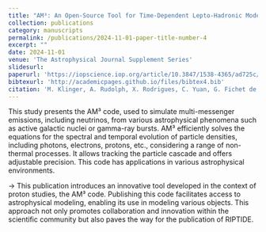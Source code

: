 ```yaml
---
title: "AM³: An Open-Source Tool for Time-Dependent Lepto-Hadronic Modelling of Astrophysical Sources"
collection: publications
category: manuscripts
permalink: /publications/2024-11-01-paper-title-number-4
excerpt: ""
date: 2024-11-01
venue: 'The Astrophysical Journal Supplement Series'
slidesurl:
paperurl: 'https://iopscience.iop.org/article/10.3847/1538-4365/ad725c/pdf'
bibtexurl: 'http://academicpages.github.io/files/bibtex4.bib'
citation: 'M. Klinger, A. Rudolph, X. Rodrigues, C. Yuan, G. Fichet de Clairfontaine, S. Gao, A. Fedynitch, W. Winter, and M. Pohl (2023). "AM³: An open-source tool for time-dependent lepto-hadronic modelling of astrophysical sources." <i>The Astrophysical Journal Supplement Series</i>. Volume 275.'
---
```

This study presents the AM³ code, used to simulate multi-messenger emissions, including neutrinos, from various astrophysical phenomena such as active galactic nuclei or gamma-ray bursts. AM³ efficiently solves the equations for the spectral and temporal evolution of particle densities, including photons, electrons, protons, etc., considering a range of non-thermal processes. It allows tracking the particle cascade and offers adjustable precision. This code has applications in various astrophysical environments.

→ This publication introduces an innovative tool developed in the context of proton studies, the AM³ code. Publishing this code facilitates access to astrophysical modeling, enabling its use in modeling various objects. This approach not only promotes collaboration and innovation within the scientific community but also paves the way for the publication of RIPTIDE.